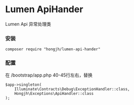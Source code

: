 # Lumen ApiHander
Lumen Api 异常处理类

### 安装
```shell
composer require "hongjh/lumen-api-hander"
```
### 配置
在 <app-path>/bootstrap/app.php 40-45行左右，替换
```
$app->singleton(
    Illuminate\Contracts\Debug\ExceptionHandler::class,
    Hongjh\Exceptions\ApiHandler::class
);
```
